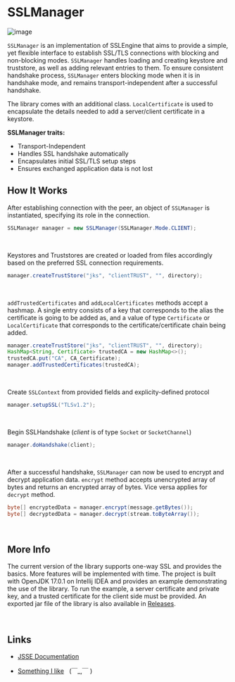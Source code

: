 # SSLManager 
![image](https://img.shields.io/badge/Project%20State-Active-brightgreen)

`SSLManager` is an implementation of SSLEngine that aims to provide a simple, yet flexible interface to establish SSL/TLS connections with blocking and non-blocking modes. `SSLManager` handles loading and creating keystore and truststore, as well as adding relevant entries to them. To ensure consistent handshake process, `SSLManager` enters blocking mode when it is in handshake mode, and remains transport-independent after a successful handshake.

The library comes with an additional class. `LocalCertificate` is used to encapsulate the details needed to add a server/client certificate in a keystore.

**SSLManager traits:**
- Transport-Independent
- Handles SSL handshake automatically
- Encapsulates initial SSL/TLS setup steps
- Ensures exchanged application data is not lost

## How It Works

After establishing connection with the peer, an object of `SSLManager` is instantiated, specifying its role in the connection.
```java 
SSLManager manager = new SSLManager(SSLManager.Mode.CLIENT);
```

<br/>

Keystores and Truststores are created or loaded from files accordingly based on the preferred SSL connection requirements.
```java
manager.createTrustStore("jks", "clientTRUST", "", directory);
```

<br/>

`addTrustedCertificates` and `addLocalCertificates` methods accept a hashmap. A single entry consists of a key that corresponds to the alias the certificate is going to be added as, and a value of type `Certificate` or `LocalCertificate` that corresponds to the certificate/certificate chain being added.
```java
manager.createTrustStore("jks", "clientTRUST", "", directory);
HashMap<String, Certificate> trustedCA = new HashMap<>();
trustedCA.put("CA", CA_Certificate);
manager.addTrustedCertificates(trustedCA);
```


<br/>

Create `SSLContext` from provided fields and explicity-defined protocol
```java
manager.setupSSL("TLSv1.2");
```


<br/>

Begin SSLHandshake (*client* is of type `Socket` or `SocketChannel`)
```java
manager.doHandshake(client);
```

<br/>

After a successful handshake, `SSLManager` can now be used to encrypt and decrypt application data. `encrypt` method accepts unencrypted array of bytes and returns an encrypted array of bytes. Vice versa applies for `decrypt` method.
```java
byte[] encryptedData = manager.encrypt(message.getBytes());
byte[] decryptedData = manager.decrypt(stream.toByteArray());
```

<br/>

## More Info 

The current version of the library supports one-way SSL and provides the basics. More features will be implemented with time. The project is built with OpenJDK 17.0.1 on Intellij IDEA and provides an example demonstrating the use of the library. To run the example, a server certificate and private key, and a trusted certificate for the client side must be provided. An exported jar file of the library is also available in
[Releases](https://github.com/Wakatem/SSLManager/releases/tag/v1.0.0).

<br/>

## Links 

- [JSSE Documentation](https://docs.oracle.com/javase/8/docs/technotes/guides/security/jsse/JSSERefGuide.html)  

- [Something I like](https://youtu.be/1tk1pqwrOys) &nbsp;&nbsp;(￣_,￣ )

